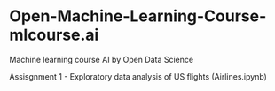 # Open-Machine-Learning-Course-mlcourse.ai
Machine learning course AI by Open Data Science 

Assisgnment 1  -  Exploratory data analysis of US flights (Airlines.ipynb)
